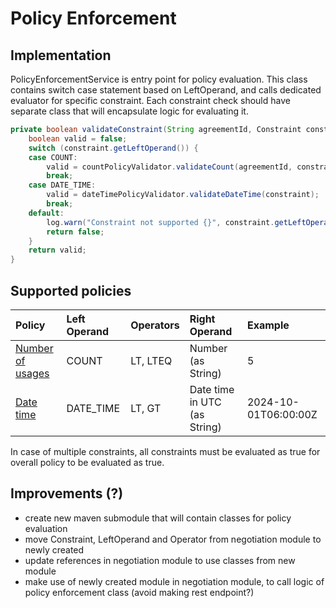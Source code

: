 # Policy Enforcement

## Implementation

PolicyEnforcementService is entry point for policy evaluation. This class contains switch case statement based on LeftOperand, and calls dedicated evaluator for specific constraint.
Each constraint check should have separate class that will encapsulate logic for evaluating it. 

```java
private boolean validateConstraint(String agreementId, Constraint constraint) {
	boolean valid = false;
	switch (constraint.getLeftOperand()) {
	case COUNT:
		valid = countPolicyValidator.validateCount(agreementId, constraint);
		break;
	case DATE_TIME:
		valid = dateTimePolicyValidator.validateDateTime(constraint);
		break;
	default:
		log.warn("Constraint not supported {}", constraint.getLeftOperand().name());
		return false;
	}
	return valid;
}
```

## Supported policies

| Policy | Left Operand | Operators | Right Operand | Example |
| :---- | :---- | :---- | :---- | :---- |
| [Number of usages](../src/main/java/it/eng/negotiation/service/policy/validators/CountPolicyValidator.java) | COUNT | LT,  LTEQ | Number (as String) | 5 |
| [Date time](../src/main/java/it/eng/negotiation/service/policy/validators/DateTimePolicyValidator.java) | DATE_TIME | LT, GT | Date time in UTC (as String) | 2024-10-01T06:00:00Z |

In case of multiple constraints, all constraints must be evaluated as true for overall policy to be evaluated as true.


## Improvements (?)

 - create new maven submodule that will contain classes for policy evaluation
 - move Constraint, LeftOperand and Operator from negotiation module to newly created
 - update references in negotiation module to use classes from new module
 - make use of newly created module in negotiation module, to call logic of policy enforcement class (avoid making rest endpoint?)
 
 
 